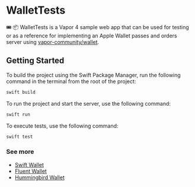 # WalletTests

🎟️ 📦 WalletTests is a Vapor 4 sample web app that can be used for testing or as a reference for implementing an Apple Wallet passes and orders server using [vapor-community/wallet](https://github.com/vapor-community/wallet).

## Getting Started

To build the project using the Swift Package Manager, run the following command in the terminal from the root of the project:
```bash
swift build
```

To run the project and start the server, use the following command:
```bash
swift run
```

To execute tests, use the following command:
```bash
swift test
```

### See more

- [Swift Wallet](https://github.com/fpseverino/swift-wallet)
- [Fluent Wallet](https://github.com/fpseverino/fluent-wallet)
- [Hummingbird Wallet](https://github.com/hummingbird-community/hummingbird-wallet)